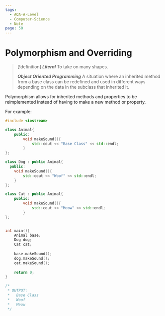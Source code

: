 ```yaml
---
tags:
  - AQA-A-Level
  - Computer-Science
  - Note
page: 50
---
```

# Polymorphism and Overriding
>[!definition]
> ***Literal***
>	To take on many shapes.
>	
>***Object Oriented Programming***
>	A situation where an inherited method from a base class can be redefined and used in different ways depending on the data in the subclass that inherited it.

Polymorphism allows for inherited methods and properties to be reimplemented instead of having to make a new method or property.

For example:
```cpp
#include <iostream>

class Animal{
    public:
        void makeSound(){
            std::cout << "Base Class" << std::endl;
        }
};

class Dog : public Animal{
  public:
    void makeSound(){
        std::cout << "Woof" << std::endl;
    }
};

class Cat : public Animal{
    public:
        void makeSound(){
            std::cout << "Meow" << std::endl;
        }
};


int main(){
    Animal base;
    Dog dog;
    Cat cat;
    
    base.makeSound();
    dog.makeSound();
    cat.makeSound();
    
    return 0;
}

/*
 * OUTPUT:
 *   Base Class
 *   Woof
 *   Meow
 */
```